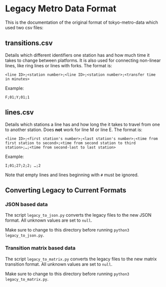 # Legacy Metro Data Format

This is the documentation of the original format of tokyo-metro-data which used two csv files:

## transitions.csv

Details which different identifiers one station has
and how much time it takes to change between platforms.
It is also used for connecting non-linear lines, like ring lines
or lines with forks.
The format is:

```
<line ID>;<station number>;<line ID>;<station number>;<transfer time in minutes>
```

Example:

```
F;01;Y;01;1
```

## lines.csv

Details which stations a line has and how long the it takes to travel from one to another station.
Does **not** work for line M or line E. The format is:

```
<line ID>;<first station's number>;<last station's number>;<time from first station to second>;<time from second station to third station>;…;<time from second-last to last station>
```

Example:

```
I;01;27;2;2; …;2
```

Note that empty lines and lines beginning with `#` must be ignored.

## Converting Legacy to Current Formats

### JSON based data
The script `legacy_to_json.py` converts the legacy files to the new
JSON format. All unknown values are set to `null`.

Make sure to change to this directory before running `python3 legacy_to_json.py`.

### Transition matrix based data
The script `legacy_to_matrix.py` converts the legacy files to the new
matrix transition format. All unknown values are set to `null`.

Make sure to change to this directory before running `python3 legacy_to_matrix.py`.
